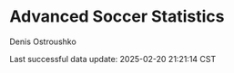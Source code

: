 # Advanced Soccer Statistics
Denis Ostroushko

<!-- gfm -->

Last successful data update: 2025-02-20 21:21:14 CST
